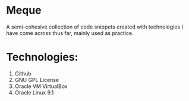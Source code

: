 # Meque
A semi-cohesive collection of code snippets created with technologies I have come across thus far, mainly used as practice.

# Technologies:
1. Github
2. GNU GPL License
3. Oracle VM VirtualBox
4. Oracle Linux 9.1
